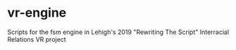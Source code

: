 # vr-engine
Scripts for the fsm engine in Lehigh's 2019 "Rewriting The Script" Interracial Relations VR project
